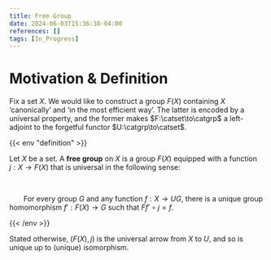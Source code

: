 ```yaml
---
title: Free Group
date: 2024-06-03T15:36:38-04:00
references: []
tags: [In_Progress]
---
```


# Motivation & Definition

Fix a set $X$. We would like to construct a group $F(X)$ containing $X$ ‘canonically’ and ‘in the most efficient way’. The latter is encoded by a universal property, and the former makes $F:\catset\to\catgrp$ a left-adjoint to the forgetful functor $U:\catgrp\to\catset$.


{{< env "definition" >}}

Let $X$ be a set. A **free group** on $X$ is a group $F(X)$ equipped with a function $j:X\to F(X)$ that is universal in the following sense:

<br>

&emsp;&emsp;For every group $G$ and any function $f:X\to UG$, there is a unique group homomorphism $f':F(X)\to G$ such that $Ff'\circ j=f$.

{{< /env >}}

Stated otherwise, $(F(X),j)$ is the universal arrow from $X$ to $U$, and so is unique up to (unique) isomorphism.
